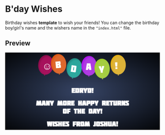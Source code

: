# B'day Wishes
Birthday wishes **template** to wish your friends!
You can change the birthday boy/girl's name and the wishers name in the <code>"index.html"</code> file.

## Preview
![image](img.png)
